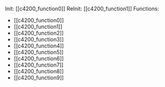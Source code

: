 Init: [[c4200_function0]]
ReInit: [[c4200_function1]]
Functions:
- [[c4200_function0]]
- [[c4200_function1]]
- [[c4200_function2]]
- [[c4200_function3]]
- [[c4200_function4]]
- [[c4200_function5]]
- [[c4200_function6]]
- [[c4200_function7]]
- [[c4200_function8]]
- [[c4200_function9]]
